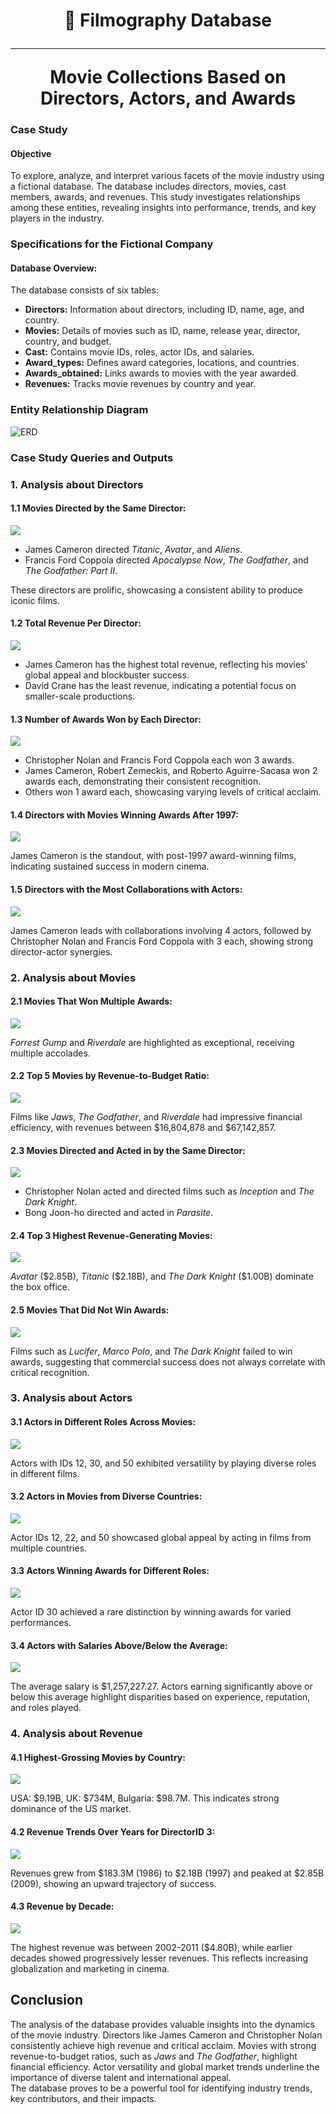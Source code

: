 <h1 align="center">
      🎥 Filmography Database
      <br />
      <hr />
      Movie Collections Based on Directors, Actors, and Awards
    </h1>
    <h3>Case Study</h3>
    <h4>Objective</h4>
<p>To explore, analyze, and interpret various facets of the movie industry using a fictional database. The database includes directors, movies, cast members, awards, and revenues. This study investigates relationships among these entities, revealing insights into performance, trends, and key players in the industry.</p>
<h3>Specifications for the Fictional Company</h3>
<h4>Database Overview:</h4>
<p>The database consists of six tables:</p>
<ul>
    <li><strong>Directors:</strong> Information about directors, including ID, name, age, and country.</li>
    <li><strong>Movies:</strong> Details of movies such as ID, name, release year, director, country, and budget.</li>
    <li><strong>Cast:</strong> Contains movie IDs, roles, actor IDs, and salaries.</li>
    <li><strong>Award_types:</strong> Defines award categories, locations, and countries.</li>
    <li><strong>Awards_obtained:</strong> Links awards to movies with the year awarded.</li>
    <li><strong>Revenues:</strong> Tracks movie revenues by country and year.</li>
</ul>
<h3>Entity Relationship Diagram</h3>
    <img alt="ERD" src="./Filmography.png"/>
    <h3>Case Study Queries and Outputs</h3>
<h3>1. Analysis about Directors</h3>
<h4>1.1 Movies Directed by the Same Director:</h4>
<img src="./outputs/1.1.png">
<ul>
    <li>James Cameron directed <em>Titanic</em>, <em>Avatar</em>, and <em>Aliens</em>.</li>
    <li>Francis Ford Coppola directed <em>Apocalypse Now</em>, <em>The Godfather</em>, and <em>The Godfather: Part II</em>.</li>
</ul>
<p>These directors are prolific, showcasing a consistent ability to produce iconic films.</p>
<h4>1.2 Total Revenue Per Director:</h4>
<img src="./outputs/1.2.png">
<ul>
    <li>James Cameron has the highest total revenue, reflecting his movies' global appeal and blockbuster success.</li>
    <li>David Crane has the least revenue, indicating a potential focus on smaller-scale productions.</li>
</ul>
<h4>1.3 Number of Awards Won by Each Director:</h4>
<img src="./outputs/1.3.png">
<ul>
    <li>Christopher Nolan and Francis Ford Coppola each won 3 awards.</li>
    <li>James Cameron, Robert Zemeckis, and Roberto Aguirre-Sacasa won 2 awards each, demonstrating their consistent recognition.</li>
    <li>Others won 1 award each, showcasing varying levels of critical acclaim.</li>
</ul>
<h4>1.4 Directors with Movies Winning Awards After 1997:</h4>
<img src="./outputs/1.4.png">
    <p>James Cameron is the standout, with post-1997 award-winning films, indicating sustained success in modern cinema.</p>
<h4>1.5 Directors with the Most Collaborations with Actors:</h4>
<img src="./outputs/1.5.png">
    <p>James Cameron leads with collaborations involving 4 actors, followed by Christopher Nolan and Francis Ford Coppola with 3 each, showing strong director-actor synergies.</p>
<h3>2. Analysis about Movies</h3>
<h4>2.1 Movies That Won Multiple Awards:</h4>
<img src="./outputs/2.1.png">
    <p><em>Forrest Gump</em> and <em>Riverdale</em> are highlighted as exceptional, receiving multiple accolades.</p>
<h4>2.2 Top 5 Movies by Revenue-to-Budget Ratio:</h4>
<img src="./outputs/2.2.png">
    <p>Films like <em>Jaws</em>, <em>The Godfather</em>, and <em>Riverdale</em> had impressive financial efficiency, with revenues between $16,804,878 and $67,142,857.</p>
<h4>2.3 Movies Directed and Acted in by the Same Director:</h4>
<img src="./outputs/2.3.png">
<ul>
    <li>Christopher Nolan acted and directed films such as <em>Inception</em> and <em>The Dark Knight</em>.</li>
    <li>Bong Joon-ho directed and acted in <em>Parasite</em>.</li>
</ul>
<h4>2.4 Top 3 Highest Revenue-Generating Movies:</h4>
<img src="./outputs/2.4.png">
    <p><em>Avatar</em> ($2.85B), <em>Titanic</em> ($2.18B), and <em>The Dark Knight</em> ($1.00B) dominate the box office.</p>
<h4>2.5 Movies That Did Not Win Awards:</h4>
<img src="./outputs/2.5.png">
    <p>Films such as <em>Lucifer</em>, <em>Marco Polo</em>, and <em>The Dark Knight</em> failed to win awards, suggesting that commercial success does not always correlate with critical recognition.</p>
<h3>3. Analysis about Actors</h3>
<h4>3.1 Actors in Different Roles Across Movies:</h4>
<img src="./outputs/3.1.png">
    <p>Actors with IDs 12, 30, and 50 exhibited versatility by playing diverse roles in different films.</p>
<h4>3.2 Actors in Movies from Diverse Countries:</h4>
<img src="./outputs/3.2.png">
    <p>Actor IDs 12, 22, and 50 showcased global appeal by acting in films from multiple countries.</p>
<h4>3.3 Actors Winning Awards for Different Roles:</h4>
<img src="./outputs/3.3.png">
    <p>Actor ID 30 achieved a rare distinction by winning awards for varied performances.</p>
<h4>3.4 Actors with Salaries Above/Below the Average:</h4>
<img src="./outputs/3.4.png">
    <p>The average salary is $1,257,227.27. Actors earning significantly above or below this average highlight disparities based on experience, reputation, and roles played.</p>
<h3>4. Analysis about Revenue</h3>
<h4>4.1 Highest-Grossing Movies by Country:</h4>
<img src="./outputs/4.1.png">
    <p>USA: $9.19B, UK: $734M, Bulgaria: $98.7M. This indicates strong dominance of the US market.</p>
<h4>4.2 Revenue Trends Over Years for DirectorID 3:</h4>
<img src="./outputs/4.2.png">
    <p>Revenues grew from $183.3M (1986) to $2.18B (1997) and peaked at $2.85B (2009), showing an upward trajectory of success.</p>
<h4>4.3 Revenue by Decade:</h4>
<img src="./outputs/4.3.png">
    <p>The highest revenue was between 2002-2011 ($4.80B), while earlier decades showed progressively lesser revenues. This reflects increasing globalization and marketing in cinema.</p>

<h2>Conclusion</h2>
<p>The analysis of the database provides valuable insights into the dynamics of the movie industry. Directors like James Cameron and Christopher Nolan consistently achieve high revenue and critical acclaim. Movies with strong revenue-to-budget ratios, such as <em>Jaws</em> and <em>The Godfather</em>, highlight financial efficiency. Actor versatility and global market trends underline the importance of diverse talent and international appeal.<br/> The database proves to be a powerful tool for identifying industry trends, key contributors, and their impacts.</p>
